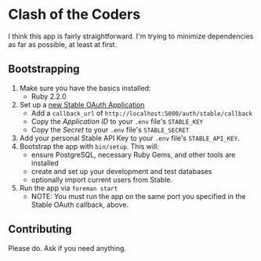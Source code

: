 # Clash of the Coders

I think this app is fairly straightforward.  I'm trying to minimize
dependencies as far as possible, at least at first.

## Bootstrapping

1. Make sure you have the basics installed:
   * Ruby 2.2.0
1. Set up a [new Stable OAuth Application](https://stable.bignerdranch.com/oauth/applications)
   * Add a `callback_url` of `http://localhost:5000/auth/stable/callback`
   * Copy the _Application ID_ to your `.env` file's `STABLE_KEY`
   * Copy the _Secret_ to your `.env` file's `STABLE_SECRET`
1. Add your personal Stable API Key to your `.env` file's `STABLE_API_KEY`.
1. Bootstrap the app with `bin/setup`. This will:
   * ensure PostgreSQL, necessary Ruby Gems, and other tools are installed
   * create and set up your development and test databases
   * optionally import current users from Stable.
1. Run the app via `foreman start`
   * NOTE: You must run the app on the same port you specified in the Stable
     OAuth callback, above.

## Contributing

Please do. Ask if you need anything.

